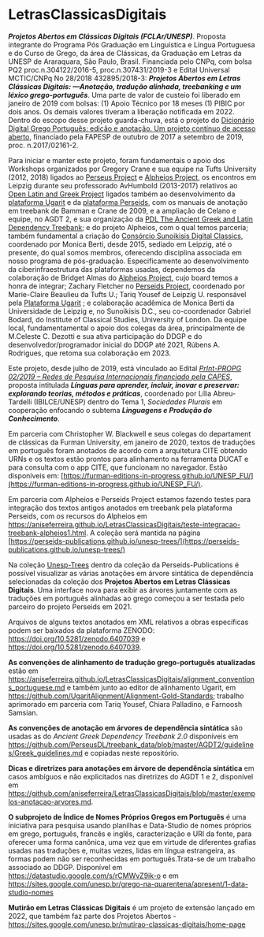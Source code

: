 # LetrasClassicasDigitais
***Projetos Abertos em Clássicas Digitais (FCLAr/UNESP)***. Proposta integrante do Programa Pós Graduação em Linguística e Língua Portuguesa e do Curso de  Grego, da área de Clássicas, da Graduação em Letras da UNESP de Araraquara, São Paulo, Brasil. Financiada pelo CNPq, com bolsa PQ2 proc.n.304122/2016-5, proc.n.307431/2019-3 e Edital Universal MCTIC/CNPq No 28/2018 432895/2018-3: **_Projetos Abertos em Letras Clássicas Digitais: —Anotação, tradução alinhada, treebanking e um léxico grego-português_**. Uma parte de valor de custeio foi liberado em janeiro de 2019 com bolsas: (1) Apoio Técnico por 18 meses (1) PIBIC por dois anos. Os demais valores tiveram a liberação notificada em 2022. Dentro do escopo desse projeto guarda-chuva, está o projeto do [Dicionário Digital Grego Português: edição e anotação. Um projeto contínuo de acesso aberto](https://aniseferreira.github.io/Grc-Por-DigDict), financiado pela FAPESP de outubro de 2017 a setembro de 2019, proc. n.2017/02161-2.

Para iniciar e manter este projeto, foram fundamentais o apoio dos Workshops organizados por Gregory Crane e sua equipe na Tufts University (2012, 2018) ligados ao [Perseus Project](http://www.perseus.tufts.edu/hopper/) e [Alpheios Project](https://alpheios.net/), os encontros em Leipzig durante seu professorado AvHumbold (2013-2017) relativos ao [Open Latin and Greek Project](https://opengreekandlatin.org/) ligados também ao desenvolvimento da [plataforma Ugarit](http://ugarit.ialigner.com/) e da [plataforma Perseids](http://perseids.org), com os manuais de anotação em treebank de Bamman e Crane de 2009, e a ampliação de Celano e equipe,  no  AGDT 2, e sua organização da [PDL The Ancient Greek and Latin Dependency Treebank](https://perseusdl.github.io/treebank_data/); e do projeto Alpheios, com o qual temos parceria; também fundamental a criação do [Consórcio Sunoikisis Digital Classics](https://sunoikisisdc.github.io/), coordenado por Monica Berti, desde 2015, sediado em Leipzig, até o presente, do qual somos membros, oferecendo disciplina associada em nosso programa de pós-graduação. Especificamente ao desenvolvimento da ciberinfraestrutura das plataformas usadas, dependemos da colaboração de Bridget Almas do [Alpheios Project](http://alpheios.net),  cujo board temos a honra de integrar; Zachary Fletcher no [Perseids Project](http://perseid.org), coordenado por Marie-Claire Beaulieu da Tufts U.; Tariq Yousef de Leipzig U. responsável pela [Plataforma Ugarit](http://ugarit.ialigner.com/) ; e colaboração acadêmica de Monica Berti da Universidade de Leipzig e, no Sunoikisis D.C., seu co-coordenador Gabriel Bodard, do Institute of Classical Studies, University of London. Da equipe local, fundamentamental o apoio dos colegas da área, principalmente de M.Celeste C. Dezotti e sua ativa participação do DDGP e do desenvolvedor/programador inicial do DDGP até 2021, Rúbens A. Rodrigues, que retoma sua colaboração em 2023.

Este projeto, desde julho de 2019, está vinculado ao Edital [*PrInt-PROPG 02/2019 – Redes de Pesquisa Internacionais financiado pela CAPES*](https://www2.unesp.br/portal#!/propg/projetos-internacionais/editais-print/abertos/),  proposta intitulada ***Línguas para aprender, incluir, inovar e preservar: explorando teorias, métodos e práticas***,  coordenado por Lília Abreu-Tardelli (IBILCE/UNESP) dentro do Tema 1, _*Sociedades Plurais*_ em cooperação enfocando o subtema _**Linguagens e Produção do Conhecimento**_.

Em parceria com Christopher W. Blackwell e seus colegas do departament de clássicas da Furman University, em janeiro de 2020, textos de traduções em português foram anotados de acordo com a arquitetura CITE obtendo URNs e os textos estão prontos para alinhamento na ferramenta DUCAT e para consulta com o app CITE, que funcionam no navegador. Estão disponíveis em: [https://furman-editions-in-progress.github.io/UNESP_FU/](https://furman-editions-in-progress.github.io/UNESP_FU/). 

Em parceria com Alpheios e Perseids Project estamos fazendo testes para integração dos textos antigos anotados em treebank pela plataforma Perseids, com os recursos do Alpheios em https://aniseferreira.github.io/LetrasClassicasDigitais/teste-integracao-treebank-alpheios1.html. A coleção será mantida na página [https://perseids-publications.github.io/unesp-trees/](https://perseids-publications.github.io/unesp-trees/)

Na coleção [Unesp-Trees](https://perseids-publications.github.io/unesp-trees/) dentro da coleção da Perseids-Publications é possível visualizar as várias anotações em árvore sintática de dependência selecionadas da coleção dos **Projetos Abertos em Letras Clássicas Digitais**. Uma interface nova para exibir as árvores juntamente com as traduções em português alinhadas ao grego começou a ser testada pelo parceiro do projeto Perseids em 2021. 

Arquivos de alguns textos anotados em XML relativos a obras específicas podem ser baixados da plataforma ZENODO:
https://doi.org/10.5281/zenodo.6407039 e https://doi.org/10.5281/zenodo.6407039. 

**As convenções de alinhamento de tradução grego-português atualizadas** estão em https://aniseferreira.github.io/LetrasClassicasDigitais/alignment_conventions_portuguese.md e também junto ao editor de alinhamento Ugarit, em https://github.com/UgaritAlignment/Alignment-Gold-Standards; trabalho aprimorado em parceria com Tariq Yousef, Chiara Palladino, e Farnoosh Samsian. 

**As convenções de anotação em árvores de dependência sintática** são usadas as do *Ancient Greek Dependency Treebank 2.0* disponíveis em https://github.com/PerseusDL/treebank_data/blob/master/AGDT2/guidelines/Greek_guidelines.md e copiadas neste repositório. 

**Dicas e diretrizes para anotações em árvore de dependência sintática** em casos ambíguos e não explicitados nas diretrizes do AGDT 1 e 2, disponível em https://github.com/aniseferreira/LetrasClassicasDigitais/blob/master/exemplos-anotacao-arvores.md. 

**O subprojeto de Índice de Nomes Próprios Gregos em Português** é uma iniciativa para pesquisa usando planilhas e Data-Studio de nomes próprios em grego, português, francês e inglês, caracterização e URI da fonte, para oferecer uma forma canônica, uma vez que em virtude de diferentes grafias usadas nas traduções e, muitas vezes, lidas em língua estrangeira, as formas podem não ser reconhecidas em português.Trata-se de um trabalho associado ao DDGP. Disponível em https://datastudio.google.com/s/rCMWvZ9ik-o e em https://sites.google.com/unesp.br/grego-na-quarentena/apresent/1-data-studio-nomes

**Mutirão em Letras Clássicas Digitais** é um projeto de extensão lançado em 2022, que também faz parte dos Projetos Abertos - https://sites.google.com/unesp.br/mutirao-classicas-digitais/home-page
